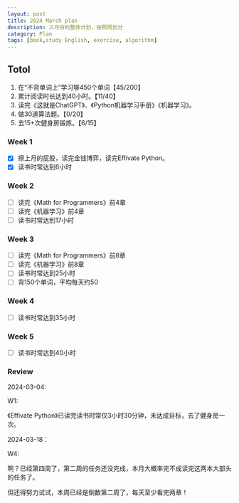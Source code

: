 ```yaml
---
layout: post
title: 2024 March plan
description: 三月份的整体计划，按照周划分
category: Plan
tags: [book,study English, exercise, algorithm]
---
```


## Totol

1. 在“不背单词上”学习够450个单词【45/200】
2. 累计阅读时长达到40小时。【11/40】
3. 读完《这就是ChatGPT》、《Python机器学习手册》《机器学习》。
4. 做30道算法题。【0/20】
5. 去15+次健身房锻炼。【6/15】

### Week 1

   - [x] 擦上月的屁股，读完金钱博弈，读完Effivate Python。
   - [x] 读书时常达到6小时

### Week 2

   - [ ] 读完《Math for Programmers》前4章
   - [ ] 读完《机器学习》前4章
   - [ ] 读书时常达到17小时

### Week 3

   - [ ] 读完《Math for Programmers》前8章
   - [ ] 读完《机器学习》前8章
   - [ ] 读书时常达到25小时
   - [ ] 背150个单词，平均每天约50

### Week 4

   - [ ] 读书时常达到35小时

### Week 5

   - [ ] 读书时常达到40小时

### Review

2024-03-04:

W1: 

《Effivate Python》已读完读书时常仅3小时30分钟，未达成目标，去了健身房一次。

2024-03-18：

W4:

啊？已经第四周了，第二周的任务还没完成，本月大概率完不成读完这两本大部头的任务了。

但还得努力试试，本周已经是倒数第二周了，每天至少看完两章！